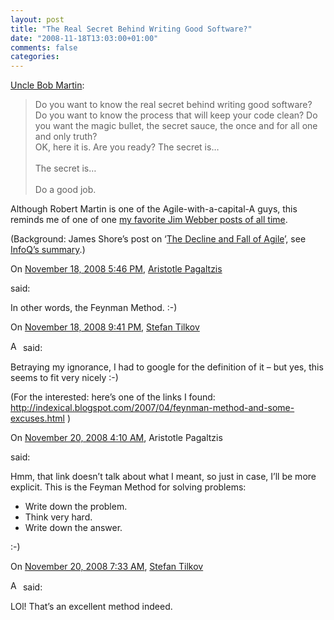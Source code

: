 ```yaml
---
layout: post
title: "The Real Secret Behind Writing Good Software?"
date: "2008-11-18T13:03:00+01:00"
comments: false
categories: 
---
```


<p><a href="http://blog.objectmentor.com/articles/2008/11/16/dirty-rotten-scrumdrels">Uncle Bob Martin</a>:</p>

<blockquote>
Do you want to know the real secret behind writing good software? Do you want to know the process that will keep your code clean? Do you want the magic bullet, the secret sauce, the once and for all one and only truth?<br />
OK, here it is. Are you ready? The secret is…<br />
<br />
The secret is…<br />
<br />
Do a good job.
</blockquote>

<p>Although Robert Martin is one of the Agile-with-a-capital-A guys, this reminds me of one of one <a href="http://jim.webber.name/2006/11/30/a7ccc5a7-08a8-4594-a347-5f78e13f04f2.aspx">my favorite Jim Webber posts of all time</a>.</p>

<p>(Background: James Shore&#8217;s post on &#8216;<a href="http://jamesshore.com/Blog/The-Decline-and-Fall-of-Agile.html">The Decline and Fall of Agile</a>&#8217;, see <a href="http://www.infoq.com/news/2008/11/decline-of-agile">InfoQ&#8217;s summary</a>.)</p>

<section class="comments">



<div class="comment" id="comment-1845">
On <a href="#comment-1845" title="Permalink to this comment">November 18, 2008  5:46 PM</a>, <a href="http://plasmasturm.org/" title="http://plasmasturm.org/" rel="nofollow">Aristotle Pagaltzis</a>

<a href="http://plasmasturm.org/" class="commenter-profile"></a>
said:
<p>In other words, the Feynman Method. :-)</p>


<div class="comment" id="comment-1846">
On <a href="#comment-1846" title="Permalink to this comment">November 18, 2008  9:41 PM</a>, <a href="/blog/st/">Stefan Tilkov</a>

<a href="/blog/st/" class="commenter-profile"><img src="/mt4/mt-static/images/comment/mt_logo.png" height="16" alt="Author Profile Page" width="16" /></a>
said:
<p>Betraying my ignorance, I had to google for the definition of it – but yes, this seems to fit very nicely :-)</p>

<p>(For the interested: here&#8217;s one of the links I found: <a href="http://indexical.blogspot.com/2007/04/feynman-method-and-some-excuses.html">http://indexical.blogspot.com/2007/04/feynman-method-and-some-excuses.html</a> )</p>


<div class="comment" id="comment-1849">
On <a href="#comment-1849" title="Permalink to this comment">November 20, 2008  4:10 AM</a>, Aristotle Pagaltzis

<a href="http://plasmasturm.org/" class="commenter-profile"></a>
said:
<p>Hmm, that link doesn’t talk about what I meant, so just in case, I’ll be more explicit. This is the Feyman Method for solving problems:</p>

<ul>
<li>Write down the problem.</li>
<li>Think very hard.</li>
<li>Write down the answer.</li>
</ul>

<p>:-)</p>


<div class="comment" id="comment-1850">
On <a href="#comment-1850" title="Permalink to this comment">November 20, 2008  7:33 AM</a>, <a href="/blog/st/">Stefan Tilkov</a>

<a href="/blog/st/" class="commenter-profile"><img src="/mt4/mt-static/images/comment/mt_logo.png" height="16" alt="Author Profile Page" width="16" /></a>
said:
<p>LOl! That&#8217;s an excellent method indeed.</p>


</section>

